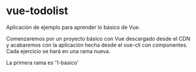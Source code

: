 # vue-todolist
Aplicación de ejemplo para aprender lo básico de Vue.

Comenzaremos por un proyecto básico con Vue descargado desde el CDN y acabaremos con la aplicación hecha desde el vue-cli con componentes. Cada ejercicio se hará en una rama nueva.

La primera rama es '1-basico'
